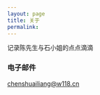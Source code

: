 ```yaml
---
layout: page
title: 关于
permalink:
---
```


记录陈先生与石小姐的点点滴滴

### 电子邮件

[chenshuailiang@w118.cn](mailto:chenshuailiang@w118.cn)

